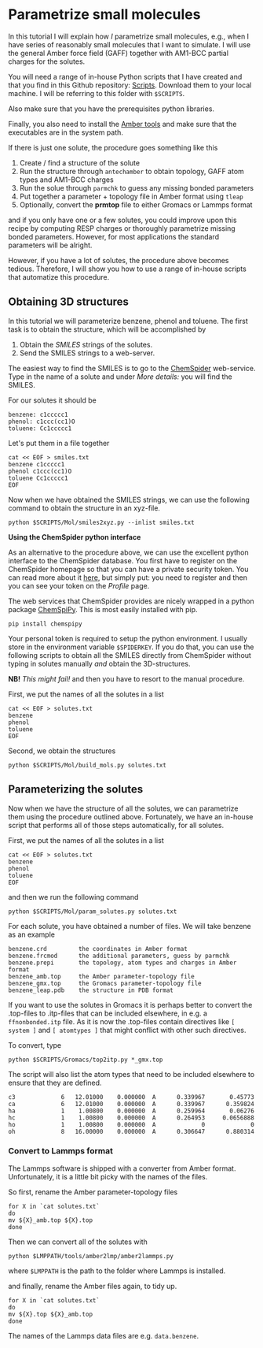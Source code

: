 # Parametrize small molecules

In this tutorial I will explain how _I_ parametrize small molecules, e.g., when I have series of reasonably small molecules that I want to simulate. I will use the general Amber force field (GAFF) together with AM1-BCC partial charges for the solutes.

You will  need a range of in-house Python scripts that I have created and that you find in this Github repository: [Scripts](http://www.github.com/sgenheden/scripts). Download them to your local machine. I will be referring to this folder with `$SCRIPTS`.

Also make sure that you have the prerequisites python libraries.

Finally, you also need to install the [Amber tools](http://www.ambermd.org/) and make sure that the executables are in the system path.

 If there is just one solute, the procedure goes something like this
1. Create / find a structure of the solute
2. Run the structure through `antechamber` to obtain topology, GAFF atom types and AM1-BCC charges
3. Run the solue through `parmchk` to guess any missing bonded parameters
4. Put together a parameter + topology file in Amber format using `tleap`
5. Optionally, convert the **prmtop** file to either Gromacs or Lammps format

and if you only have one or a few solutes, you could improve upon this recipe by computing RESP charges or thoroughly parametrize missing bonded parameters. However, for most applications the standard parameters will be alright.

However, if you have a lot of solutes, the procedure above becomes tedious. Therefore, I will show you how to use a range of in-house scripts that automatize this procedure.

## Obtaining 3D structures

In this tutorial we will parameterize benzene, phenol and toluene. The first task is to obtain the structure, which will be accomplished by
1. Obtain the _SMILES_ strings of the solutes.
2. Send the SMILES strings to a web-server.

The easiest way to find the SMILES is to go to the [ChemSpider](http://www.chemspider.com/) web-service. Type in the name of a solute and under _More details:_ you will find the SMILES.

For our solutes it should be

    benzene: c1ccccc1
    phenol: c1ccc(cc1)O
    toluene: Cc1ccccc1

Let's put them in a file together

    cat << EOF > smiles.txt
    benzene c1ccccc1
    phenol c1ccc(cc1)O
    toluene Cc1ccccc1
    EOF

Now when we have obtained the SMILES strings, we can use the following command to obtain the structure in an xyz-file.

    python $SCRIPTS/Mol/smiles2xyz.py --inlist smiles.txt


**Using the ChemSpider python interface**

As an alternative to the procedure above, we can use the excellent python interface to the ChemSpider database. You first have to register on the ChemSpider homepage so that you can have a private security token. You can read more about it [here](http://www.chemspider.com/aboutservices.aspx), but simply put: you need to register and then you can see your token on the *Profile* page.

The web services that ChemSpider provides are nicely wrapped in a python package [ChemSpiPy](http://chemspipy.readthedocs.org/). This is most easily installed with pip.

    pip install chemspipy

Your personal token is required to setup the python environment. I usually store in the environment variable `$SPIDERKEY`. If you do that, you can use the following scripts to obtain all the SMILES directly from ChemSpider without typing in solutes manually *and* obtain the 3D-structures.

**NB!** *This might fail!* and then you have to resort to the manual procedure.

First, we put the names of all the solutes in a list

    cat << EOF > solutes.txt
    benzene
    phenol
    toluene
    EOF

Second, we obtain the structures

    python $SCRIPTS/Mol/build_mols.py solutes.txt

## Parameterizing the solutes

Now when we have the structure of all the solutes, we can parametrize them using the procedure outlined above. Fortunately, we have an in-house script that performs all of those steps automatically, for all solutes.

First, we put the names of all the solutes in a list

    cat << EOF > solutes.txt
    benzene
    phenol
    toluene
    EOF

and then we run the following command

    python $SCRIPTS/Mol/param_solutes.py solutes.txt

For each solute, you have obtained a number of files. We will take benzene as an example

    benzene.crd         the coordinates in Amber format   
    benzene.frcmod      the additional parameters, guess by parmchk
    benzene.prepi       the topology, atom types and charges in Amber format
    benzene_amb.top     the Amber parameter-topology file
    benzene_gmx.top     the Gromacs parameter-topology file
    benzene_leap.pdb    the structure in PDB format

If you want to use the solutes in Gromacs it is perhaps better to convert the .top-files to .itp-files that can be included elsewhere, in e.g. a `ffnonbonded.itp` file. As it is now the .top-files contain directives like `[ system ]` and `[ atomtypes ]` that might conflict with other such directives.

To convert, type

    python $SCRIPTS/Gromacs/top2itp.py *_gmx.top

The script will also list the atom types that need to be included elsewhere to ensure that they are defined.

    c3             6   12.01000    0.000000  A      0.339967       0.45773
    ca             6   12.01000    0.000000  A      0.339967      0.359824
    ha             1    1.00800    0.000000  A      0.259964       0.06276
    hc             1    1.00800    0.000000  A      0.264953     0.0656888
    ho             1    1.00800    0.000000  A             0             0
    oh             8   16.00000    0.000000  A      0.306647      0.880314

### Convert to Lammps format

The Lammps software is shipped with a converter from Amber format. Unfortunately, it is a little bit picky with the names of the files.

So first, rename the Amber parameter-topology files

    for X in `cat solutes.txt`
    do
    mv ${X}_amb.top ${X}.top
    done

Then we can convert all of the solutes with

    python $LMPPATH/tools/amber2lmp/amber2lammps.py

where `$LMPPATH` is the path to the folder where Lammps is installed.

and finally, rename the Amber files again, to tidy up.

    for X in `cat solutes.txt`
    do
    mv ${X}.top ${X}_amb.top
    done

The names of the Lammps data files are e.g. `data.benzene`.

